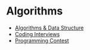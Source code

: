 # Algorithms

- [Algorithms & Data Structure](./computer_science)
- [Coding Interviews](./coding_interviews)
- [Programming Contest](./competitive_programming/programming_contests)
